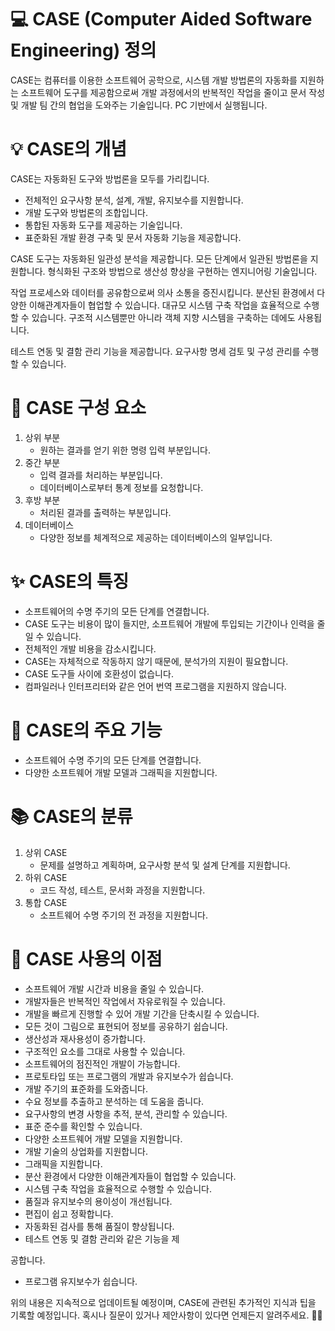 # 💻 CASE (Computer Aided Software Engineering) 정의
CASE는 컴퓨터를 이용한 소프트웨어 공학으로, 시스템 개발 방법론의 자동화를 지원하는 소프트웨어 도구를 제공함으로써 개발 과정에서의 반복적인 작업을 줄이고 문서 작성 및 개발 팀 간의 협업을 도와주는 기술입니다. PC 기반에서 실행됩니다.

# 💡 CASE의 개념
CASE는 자동화된 도구와 방법론을 모두를 가리킵니다. 

- 전체적인 요구사항 분석, 설계, 개발, 유지보수를 지원합니다.
- 개발 도구와 방법론의 조합입니다.
- 통합된 자동화 도구를 제공하는 기술입니다.
- 표준화된 개발 환경 구축 및 문서 자동화 기능을 제공합니다.

CASE 도구는 자동화된 일관성 분석을 제공합니다.
모든 단계에서 일관된 방법론을 지원합니다.
형식화된 구조와 방법으로 생산성 향상을 구현하는 엔지니어링 기술입니다.

작업 프로세스와 데이터를 공유함으로써 의사 소통을 증진시킵니다.
분산된 환경에서 다양한 이해관계자들이 협업할 수 있습니다.
대규모 시스템 구축 작업을 효율적으로 수행할 수 있습니다.
구조적 시스템뿐만 아니라 객체 지향 시스템을 구축하는 데에도 사용됩니다.

테스트 연동 및 결함 관리 기능을 제공합니다.
요구사항 명세 검토 및 구성 관리를 수행할 수 있습니다.

# 🧩 CASE 구성 요소
1. 상위 부분
   - 원하는 결과를 얻기 위한 명령 입력 부분입니다.
2. 중간 부분
   - 입력 결과를 처리하는 부분입니다.
   - 데이터베이스로부터 통계 정보를 요청합니다.
3. 후방 부분
   - 처리된 결과를 출력하는 부분입니다.
4. 데이터베이스
   - 다양한 정보를 체계적으로 제공하는 데이터베이스의 일부입니다.

# ✨ CASE의 특징
- 소프트웨어의 수명 주기의 모든 단계를 연결합니다.
- CASE 도구는 비용이 많이 들지만, 소프트웨어 개발에 투입되는 기간이나 인력을 줄일 수 있습니다.
- 전체적인 개발 비용을 감소시킵니다.
- CASE는 자체적으로 작동하지 않기 때문에, 분석가의 지원이 필요합니다.
- CASE 도구들 사이에 호환성이 없습니다.
- 컴파일러나 인터프리터와 같은 언어 번역 프로그램을 지원하지 않습니다.

# 🔑 CASE의 주요 기능
- 소프트웨어 수명 주기의 모든 단계를 연결합니다.
- 다양한 소프트웨어 개발 모델과 그래픽을 지원합니다.

# 📚 CASE의 분류
1. 상위 CASE
   - 문제를 설명하고 계획하며, 요구사항 분석 및 설계 단계를 지원합니다.
2. 하위 CASE
   - 코드 작성, 테스트, 문서화 과정을 지원합니다.
3. 통합 CASE
   - 소프트웨어 수명 주기의 전 과정을 지원합니다.

# 💪 CASE 사용의 이점
- 소프트웨어 개발 시간과 비용을 줄일 수 있습니다.
- 개발자들은 반복적인 작업에서 자유로워질 수 있습니다.
- 개발을 빠르게 진행할 수 있어 개발 기간을 단축시킬 수 있습니다.
- 모든 것이 그림으로 표현되어 정보를 공유하기 쉽습니다.
- 생산성과 재사용성이 증가합니다.
- 구조적인 요소를 그대로 사용할 수 있습니다.
- 소프트웨어의 점진적인 개발이 가능합니다.
- 프로토타입 또는 프로그램의 개발과 유지보수가 쉽습니다.
- 개발 주기의 표준화를 도와줍니다.
- 수요 정보를 추출하고 분석하는 데 도움을 줍니다.
- 요구사항의 변경 사항을 추적, 분석, 관리할 수 있습니다.
- 표준 준수를 확인할 수 있습니다.
- 다양한 소프트웨어 개발 모델을 지원합니다.
- 개발 기술의 상업화를 지원합니다.
- 그래픽을 지원합니다.
- 분산 환경에서 다양한 이해관계자들이 협업할 수 있습니다.
- 시스템 구축 작업을 효율적으로 수행할 수 있습니다.
- 품질과 유지보수의 용이성이 개선됩니다.
- 편집이 쉽고 정확합니다.
- 자동화된 검사를 통해 품질이 향상됩니다.
- 테스트 연동 및 결함 관리와 같은 기능을 제

공합니다.
- 프로그램 유지보수가 쉽습니다.

위의 내용은 지속적으로 업데이트될 예정이며, CASE에 관련된 추가적인 지식과 팁을 기록할 예정입니다. 혹시나 질문이 있거나 제안사항이 있다면 언제든지 알려주세요.  🌟🚀
